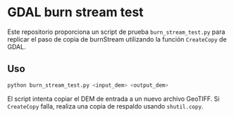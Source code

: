 # GDAL burn stream test

Este repositorio proporciona un script de prueba `burn_stream_test.py` para replicar el paso de copia de burnStream utilizando la función `CreateCopy` de GDAL.

## Uso

```bash
python burn_stream_test.py <input_dem> <output_dem>
```

El script intenta copiar el DEM de entrada a un nuevo archivo GeoTIFF. Si `CreateCopy` falla, realiza una copia de respaldo usando `shutil.copy`.

